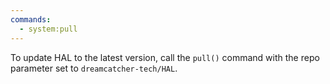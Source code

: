 ```yaml
---
commands:
  - system:pull
---
```


To update HAL to the latest version, call the `pull()` command with the repo
parameter set to `dreamcatcher-tech/HAL`.
